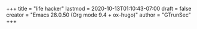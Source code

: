 +++
title = "life hacker"
lastmod = 2020-10-13T01:10:43-07:00
draft = false
creator = "Emacs 28.0.50 (Org mode 9.4 + ox-hugo)"
author = "GTrunSec"
+++
